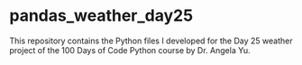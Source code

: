 # pandas_weather_day25
This repository contains the Python files I developed for the Day 25 weather project of the 100 Days of Code Python course by Dr. Angela Yu.
